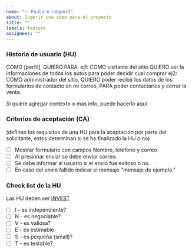 ```yaml
---
name: "✨ Feature request"
about: Sugerir una idea para el proyecto
title: ""
labels: feature
assignees: ""
---
```


### Historia de usuario (HU)
COMO [perfil], QUIERO PARA.
ej1: COMO visitante del sitio QUIERO ver la informaciones de todos los autos para poder decidir cual comprar
ej2: COMO administrador del sitio, QUIERO poder recibir los datos de los formularios de contacto en mi correo, PARA poder contactarlos y cerrar la venta. 

Si quiere agregar contexto o mas info, puede hacerlo aqui 

### Criterios de aceptación (CA)
(definen los requisitos de una HU para la aceptación por parte del solicitante, estos determinan si se ha finalizado la HU o no)
- [ ] Mostrar formulario con campos Nombre, telefono y correo
- [ ] Al presionar enviar se debe enviar correo.
- [ ] Se debe informar al usuario si el envio fue exitoso o no.
- [ ] En caso del envio fallido indicar el mensaje "mensaje de ejemplo."

### Check list de la HU
Las HU deben ser [INVEST](https://www.scrummanager.com/bok/index.php?title=INVEST)
- [ ] I - es independiente?
- [ ] N - es negociable?
- [ ] V - es valiosa?
- [ ] E - es estimable
- [ ] S - es pequeña (small)?
- [ ] T - es testable?
